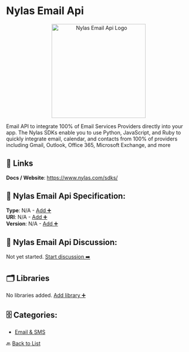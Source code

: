 # Nylas Email Api
<p align="center">
    <img width="256" src="https://raw.githubusercontent.com/apis-list/apis-list/main/apis/nylas-email-api/logo_256x256.png" alt="Nylas Email Api Logo"/>
</p>
Email API to integrate 100% of Email Services Providers directly into your app. The Nylas SDKs enable you to use Python, JavaScript, and Ruby to quickly integrate email, calendar, and contacts from 100% of providers including Gmail, Outlook, Office 365, Microsoft Exchange, and more

##  🔗 Links
**Docs / Website**: https://www.nylas.com/sdks/

## 🧬 Nylas Email Api Specification:
**Type**: N/A - [Add ➕](https://github.com/apis-list/apis-list/edit/main/apis/nylas-email-api/nylas-email-api.yaml)  
**URI**: N/A - [Add ➕](https://github.com/apis-list/apis-list/edit/main/apis/nylas-email-api/nylas-email-api.yaml)  
**Version**: N/A - [Add ➕](https://github.com/apis-list/apis-list/edit/main/apis/nylas-email-api/nylas-email-api.yaml)

## 💬 Nylas Email Api Discussion:
Not yet started. [Start discussion ➡️](https://github.com/apis-list/apis-list/discussions/new)

## 🗂️ Libraries

No libraries added. [Add library ➕](https://github.com/apis-list/apis-list/edit/main/apis/nylas-email-api/nylas-email-api.yaml)    


## 🗄️ Categories:
- [Email & SMS](https://github.com/apis-list/apis-list#email--sms-)

🔙  [Back to List](https://github.com/apis-list/apis-list)

